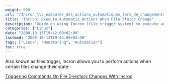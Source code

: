 ```yaml
---
weight: 999
url: "/Incron_\\:_exécuter_des_actions_automatiques_lors_de_changements_d'états_d'éléments/"
title: "Incron: Execute Automatic Actions When File States Change"
description: "Guide on using Incron (file trigger system) to execute automatic actions when file states change in Linux systems."
categories: ["Linux"]
date: "2008-10-13T19:42:00+02:00"
lastmod: "2008-10-13T19:42:00+02:00"
tags: ["Linux", "Monitoring", "Automation"]
toc: true
---
```


Also known as files trigger, Incron allows you to perform actions when certain files change their state:

[Triggering Commands On File Directory Changes With Incron](/pdf/triggering_commands_on_file_directory_changes_with_incron.pdf)
